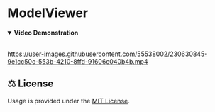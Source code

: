 # ModelViewer


<details open><summary><b>Video Demonstration</b></summary>
<br />

https://user-images.githubusercontent.com/55538002/230630845-9e1cc50c-553b-4210-8ffd-91606c040b4b.mp4

</details>

## :balance_scale: License

Usage is provided under the [MIT License](LICENSE).
